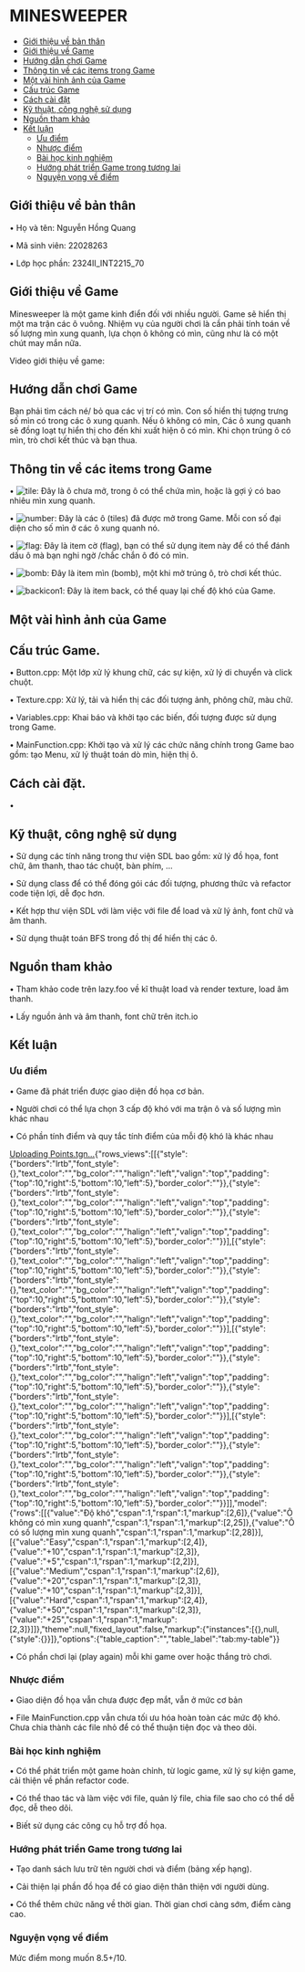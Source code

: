 # MINESWEEPER

- [Giới thiệu về bản thân](#giới-thiệu-về-bản-thân)
- [Giới thiệu về Game](#Giới-thiệu-về-Game)
- [Hướng dẫn chơi Game](#Hướng-dẫn-chơi-Game)
- [Thông tin về các items trong Game](#Thông-tin-về-các-items-trong-Game)
- [Một vài hình ảnh của Game](#Một-vài-hình-ảnh-của-Game)
- [Cấu trúc Game](#Cấu-trúc-Game)
- [Cách cài đặt](#Cách-cài-đặt)
- [Kỹ thuật, công nghệ sử dụng](#Kỹ-thuật-,-Công-nghệ-sử-dụng)
- [Nguồn tham khảo](#Nguồn-tham-khảo)
- [Kết luận](#Kết-luận)
  	- [Ưu điểm](#Ưu-điểm)
   	- [Nhược điểm](#Nhược-điểm)
   	- [Bài học kinh nghiệm](#Bài-học-kinh-nghiệm)
   	- [Hướng phát triển Game trong tương lai](#Hướng-phát-triển-Game-trong-tương-lai)
   	- [Nguyện vọng về điểm](#Nguyện-vong-về-điểm)





## Giới thiệu về bản thân
•	Họ và tên: Nguyễn Hồng Quang

• Mã sinh viên: 22028263

•	Lớp học phần: 2324II_INT2215_70


## Giới thiệu về Game
Minesweeper là một game kinh điển đối với nhiều người. Game sẽ hiển thị một ma trận các ô vuông. Nhiệm vụ của người chơi là cần phải  tính toán về số lượng mìn xung quanh, lựa chọn ô không có mìn, cũng như là có một chút may mắn nữa. 

Video giới thiệu về game:


## Hướng dẫn chơi Game
Bạn phải tìm cách né/ bỏ qua các vị trí có mìn. Con số hiển thị tượng trưng số mìn có trong các ô xung quanh. 
Nếu ô không có mìn, Các ô xung quanh sẽ đồng loạt tự hiển thị cho đến khi xuất hiện ô có mìn.
Khi chọn trúng ô có mìn, trò chơi kết thúc và bạn thua.


## Thông tin về các items trong Game
•	![tile](https://github.com/user-attachments/assets/fd6aa6be-1ffc-4f39-b38a-205191d934e1): Đây là ô chưa mở, trong ô có thể chứa mìn, hoặc là gợi ý có bao nhiêu mìn xung quanh.

•	![number](https://github.com/user-attachments/assets/d389ea9f-4a97-4be7-b39e-428fa2127cbe): Đây là các ô (tiles) đã được mở trong Game. Mỗi con số đại diện cho số mìn ở các ô xung quanh nó.

•	![flag](https://github.com/user-attachments/assets/1bc51115-f0d3-4988-a2e1-bbd411e72bf2): Đây là item cờ (flag), bạn có thể sử dụng item này để có thể đánh
 dấu ô mà bạn nghi ngờ /chắc chắn ô đó có mìn. 
 
• ![bomb](https://github.com/user-attachments/assets/25db9cae-e727-493a-b37e-3a4874675c0b): Đây là item mìn (bomb), một khi mở trúng ô, trò chơi kết thúc.

• ![backicon1](https://github.com/user-attachments/assets/4371007b-e684-44dd-b941-e640bc88e25b): Đây là item back, có thể quay lại chế độ khó của Game.


## Một vài hình ảnh của Game

## Cấu trúc Game.
•	Button.cpp: Một lớp xử lý khung chữ, các sự kiện, xử lý di chuyển và click chuột.

•	Texture.cpp: Xử lý, tải và hiển thị các đối tượng ảnh, phông chữ, màu chữ.

•	Variables.cpp: Khai báo và khởi tạo các biến, đối tượng được sử dụng trong Game.

•	MainFunction.cpp: Khởi tạo và xử lý các chức năng chính trong Game bao gồm: tạo Menu, xử lý thuật toán dò mìn, hiện thị ô.


## Cách cài đặt.
• 
## Kỹ thuật, công nghệ sử dụng
•	Sử dụng các tính năng trong thư viện SDL bao gồm: xử lý đồ họa, font chữ, âm thanh, thao tác chuột, bàn phím, …

•	Sử dụng class để có thể đóng gói các đối tượng, phương thức và refactor code tiện lợi, dễ đọc hơn.

•	Kết hợp thư viện SDL với làm việc với file để load và xử lý ảnh, font chữ và âm thanh.

•	Sử dụng thuật toán BFS trong đồ thị để hiển thị các ô. 

## Nguồn tham khảo
•	Tham khảo code trên lazy.foo về kĩ thuật load và render texture, load âm thanh.

•	Lấy nguồn ảnh và âm thanh, font chữ trên itch.io

## Kết luận

### Ưu điểm
•	Game đã phát triển được giao diện đồ họa cơ bản.

•	Người chơi có thể lựa chọn 3 cấp độ khó với ma trận ô và số lượng mìn khác nhau

•	Có phần tính điểm và quy tắc tính điểm của mỗi độ khó là khác nhau


[Uploading Points.tgn…](){"rows_views":[[{"style":{"borders":"lrtb","font_style":{},"text_color":"","bg_color":"","halign":"left","valign":"top","padding":{"top":10,"right":5,"bottom":10,"left":5},"border_color":""}},{"style":{"borders":"lrtb","font_style":{},"text_color":"","bg_color":"","halign":"left","valign":"top","padding":{"top":10,"right":5,"bottom":10,"left":5},"border_color":""}},{"style":{"borders":"lrtb","font_style":{},"text_color":"","bg_color":"","halign":"left","valign":"top","padding":{"top":10,"right":5,"bottom":10,"left":5},"border_color":""}}],[{"style":{"borders":"lrtb","font_style":{},"text_color":"","bg_color":"","halign":"left","valign":"top","padding":{"top":10,"right":5,"bottom":10,"left":5},"border_color":""}},{"style":{"borders":"lrtb","font_style":{},"text_color":"","bg_color":"","halign":"left","valign":"top","padding":{"top":10,"right":5,"bottom":10,"left":5},"border_color":""}},{"style":{"borders":"lrtb","font_style":{},"text_color":"","bg_color":"","halign":"left","valign":"top","padding":{"top":10,"right":5,"bottom":10,"left":5},"border_color":""}}],[{"style":{"borders":"lrtb","font_style":{},"text_color":"","bg_color":"","halign":"left","valign":"top","padding":{"top":10,"right":5,"bottom":10,"left":5},"border_color":""}},{"style":{"borders":"lrtb","font_style":{},"text_color":"","bg_color":"","halign":"left","valign":"top","padding":{"top":10,"right":5,"bottom":10,"left":5},"border_color":""}},{"style":{"borders":"lrtb","font_style":{},"text_color":"","bg_color":"","halign":"left","valign":"top","padding":{"top":10,"right":5,"bottom":10,"left":5},"border_color":""}}],[{"style":{"borders":"lrtb","font_style":{},"text_color":"","bg_color":"","halign":"left","valign":"top","padding":{"top":10,"right":5,"bottom":10,"left":5},"border_color":""}},{"style":{"borders":"lrtb","font_style":{},"text_color":"","bg_color":"","halign":"left","valign":"top","padding":{"top":10,"right":5,"bottom":10,"left":5},"border_color":""}},{"style":{"borders":"lrtb","font_style":{},"text_color":"","bg_color":"","halign":"left","valign":"top","padding":{"top":10,"right":5,"bottom":10,"left":5},"border_color":""}}]],"model":{"rows":[[{"value":"Độ khó","cspan":1,"rspan":1,"markup":[2,6]},{"value":"Ô không có mìn xung quanh","cspan":1,"rspan":1,"markup":[2,25]},{"value":"Ô có số lượng mìn xung quanh","cspan":1,"rspan":1,"markup":[2,28]}],[{"value":"Easy","cspan":1,"rspan":1,"markup":[2,4]},{"value":"+10","cspan":1,"rspan":1,"markup":[2,3]},{"value":"+5","cspan":1,"rspan":1,"markup":[2,2]}],[{"value":"Medium","cspan":1,"rspan":1,"markup":[2,6]},{"value":"+20","cspan":1,"rspan":1,"markup":[2,3]},{"value":"+10","cspan":1,"rspan":1,"markup":[2,3]}],[{"value":"Hard","cspan":1,"rspan":1,"markup":[2,4]},{"value":"+50","cspan":1,"rspan":1,"markup":[2,3]},{"value":"+25","cspan":1,"rspan":1,"markup":[2,3]}]]},"theme":null,"fixed_layout":false,"markup":{"instances":[{},null,{"style":{}}]},"options":{"table_caption":"","table_label":"tab:my-table"}}


•	Có phần chơi lại (play again) mỗi khi game over hoặc thắng trò chơi.

### Nhược điểm
•	Giao diện đồ họa vẫn chưa được đẹp mắt, vẫn ở mức cơ bản

•	File MainFunction.cpp vẫn chưa tối ưu hóa hoàn toàn các mức độ khó. Chưa chia thành các file nhỏ để có thể thuận tiện đọc và theo dõi.

### Bài học kinh nghiệm
•	Có thể phát triển một game hoàn chỉnh, từ logic game, xử lý sự kiện game, cải thiện về phần refactor code.

•	Có thể thao tác và làm việc với file, quản lý file, chia file sao cho có thể dễ đọc, dễ theo dõi.

•	Biết sử dụng các công cụ hỗ trợ đồ họa.

### Hướng phát triển Game trong tương lai
•	Tạo danh sách lưu trữ tên người chơi và điểm (bảng xếp hạng).

•	Cải thiện lại phần đồ họa để có giao diện thân thiện với người dùng.

•	Có thể thêm chức năng về thời gian. Thời gian chơi càng sớm, điểm càng cao.

### Nguyện vọng về điểm
Mức điểm mong muốn 8.5+/10.



